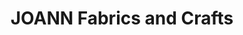 ---
title: "JOANN Fabrics and Crafts"
url: /arlington-heights/joann-fabrics-and-crafts/
shop: Basteln
---